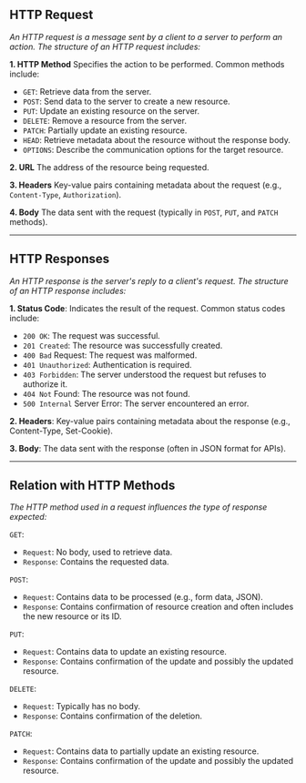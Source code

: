 ## HTTP Request

_An HTTP request is a message sent by a client to a server to perform an action. The structure of an HTTP request includes:_

**1. HTTP Method** Specifies the action to be performed. Common methods include:

- `GET`: Retrieve data from the server.
- `POST`: Send data to the server to create a new resource.
- `PUT`: Update an existing resource on the server.
- `DELETE`: Remove a resource from the server.
- `PATCH`: Partially update an existing resource.
- `HEAD`: Retrieve metadata about the resource without the response body.
- `OPTIONS`: Describe the communication options for the target resource.

**2. URL** The address of the resource being requested.

**3. Headers** Key-value pairs containing metadata about the request (e.g., `Content-Type`, `Authorization`).

**4. Body** The data sent with the request (typically in `POST`, `PUT`, and `PATCH` methods).

---

## HTTP Responses

_An HTTP response is the server's reply to a client's request. The structure of an HTTP response includes:_

**1. Status Code**: Indicates the result of the request. Common status codes include:

- `200 OK`: The request was successful.
- `201 Created`: The resource was successfully created.
- `400 Bad` Request: The request was malformed.
- `401 Unauthorized`: Authentication is required.
- `403 Forbidden`: The server understood the request but refuses to authorize it.
- `404 Not` Found: The resource was not found.
- `500 Internal` Server Error: The server encountered an error.

**2. Headers**: Key-value pairs containing metadata about the response (e.g., Content-Type, Set-Cookie).

**3. Body**: The data sent with the response (often in JSON format for APIs).

---

## Relation with HTTP Methods

_The HTTP method used in a request influences the type of response expected:_

`GET`:

- `Request`: No body, used to retrieve data.
- `Response`: Contains the requested data.

`POST`:

- `Request`: Contains data to be processed (e.g., form data, JSON).
- `Response`: Contains confirmation of resource creation and often includes the new resource or its ID.

`PUT`:

- `Request`: Contains data to update an existing resource.
- `Response`: Contains confirmation of the update and possibly the updated resource.

`DELETE`:

- `Request`: Typically has no body.
- `Response`: Contains confirmation of the deletion.

`PATCH`:

- `Request`: Contains data to partially update an existing resource.
- `Response`: Contains confirmation of the update and possibly the updated resource.
